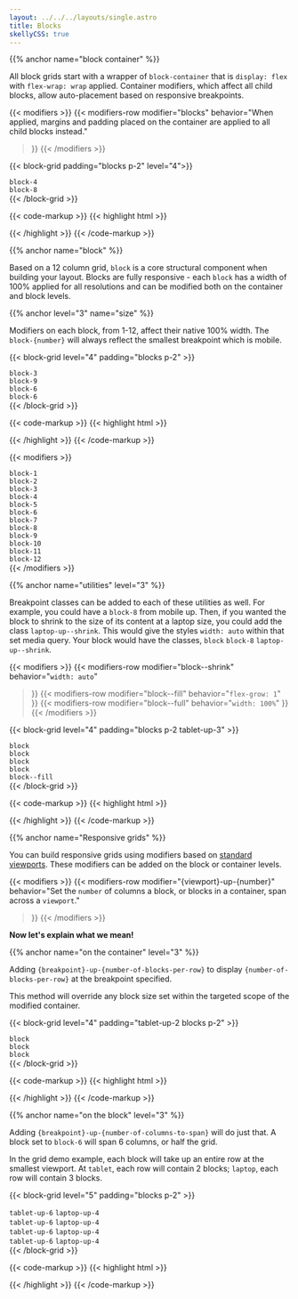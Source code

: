 ```yaml
---
layout: ../../../layouts/single.astro
title: Blocks
skellyCSS: true
---
```


{{% anchor name="block container" %}}

All block grids start with a wrapper of `block-container` that is `display: flex` with `flex-wrap: wrap` applied. Container modifiers, which affect all child blocks, allow auto-placement based on responsive breakpoints.

{{< modifiers >}}
{{< modifiers-row 
  modifier="blocks"
  behavior="When applied, margins and padding placed on the container are applied to all child blocks instead." 
>}}
{{< /modifiers >}}

{{< block-grid padding="blocks p-2" level="4">}}
  <div class="block block-4">
    <div class="card">
      <code>block-4</code>  
    </div>
  </div>
  <div class="block block-8">
    <div class="card">
      <code>block-8</code>
    </div>
  </div>
{{< /block-grid >}}

{{< code-markup >}}
{{< highlight html >}}
<div class="block-container blocks p-2">
  <div class="block block-4"></div>
  <div class="block block-8"></div>
</div>
{{< /highlight >}}
{{< /code-markup >}}

{{% anchor name="block" %}}

Based on a 12 column grid, `block` is a core structural component when building your layout. Blocks are fully responsive - each `block` has a width of 100% applied for all resolutions and can be modified both on the container and block levels.

{{% anchor level="3" name="size" %}}

Modifiers on each block, from 1-12, affect their native 100% width. The `block-{number}` will always reflect the smallest breakpoint which is mobile.

{{< block-grid level="4" padding="blocks p-2" >}}
  <div class="block block-3">
    <div class="card">
      <code>block-3</code>
    </div>
  </div>
  <div class="block block-9">
    <div class="card">
      <code>block-9</code>
    </div>
  </div>
  <div class="block block-6">
    <div class="card">
      <code>block-6</code>
    </div>
  </div>
  <div class="block block-6">
    <div class="card">
      <code>block-6</code>
    </div>
  </div>
{{< /block-grid >}}

{{< code-markup >}}
{{< highlight html >}}
<div class="block-container blocks p-2">
  <div class="block block-3"></div>
  <div class="block block-9"></div>
  <div class="block block-6"></div>
  <div class="block block-6"></div>
</div>
{{< /highlight >}}
{{< /code-markup >}}


{{< modifiers >}}
<!-- Do not use modifiers-row here to utilize the divs -->
<tr>
  <td data-label="Modifier"><code>block-1</code></td>
  <td data-label="Behavior"><div class="block-container w-100"><div class="block block-1"><div class="card background--lighter"></div></div></div></td>
</tr>
<tr>
  <td data-label="Modifier"><code>block-2</code></td>
  <td data-label="Behavior"><div class="block-container w-100"><div class="block block-2"><div class="card background--lighter"></div></div></div></td>
</tr>
<tr>
  <td data-label="Modifier"><code>block-3</code></td>
  <td data-label="Behavior"><div class="block-container w-100"><div class="block block-3"><div class="card background--lighter"></div></div></div></td>
</tr>
<tr>
  <td data-label="Modifier"><code>block-4</code></td>
  <td data-label="Behavior"><div class="block-container w-100"><div class="block block-4"><div class="card background--lighter"></div></div></div></td>
</tr>
<tr>
  <td data-label="Modifier"><code>block-5</code></td>
  <td data-label="Behavior"><div class="block-container w-100"><div class="block block-5"><div class="card background--lighter"></div></div></div></td>
</tr>
<tr>
  <td data-label="Modifier"><code>block-6</code></td>
  <td data-label="Behavior"><div class="block-container w-100"><div class="block block-6"><div class="card background--lighter"></div></div></div></td>
</tr>
<tr>
  <td data-label="Modifier"><code>block-7</code></td>
  <td data-label="Behavior"><div class="block-container w-100"><div class="block block-7"><div class="card background--lighter"></div></div></div></td>
</tr>
<tr>
  <td data-label="Modifier"><code>block-8</code></td>
  <td data-label="Behavior"><div class="block-container w-100"><div class="block block-8"><div class="card background--lighter"></div></div></div></td>
</tr>
<tr>
  <td data-label="Modifier"><code>block-9</code></td>
  <td data-label="Behavior"><div class="block-container w-100"><div class="block block-9"><div class="card background--lighter"></div></div></div></td>
</tr>
<tr>
  <td data-label="Modifier"><code>block-10</code></td>
  <td data-label="Behavior"><div class="block-container w-100"><div class="block block-10"><div class="card background--lighter"></div></div></div></td>
</tr>
<tr>
  <td data-label="Modifier"><code>block-11</code></td>
  <td data-label="Behavior"><div class="block-container w-100"><div class="block block-11"><div class="card background--lighter"></div></div></div></td>
</tr>
<tr>
  <td data-label="Modifier"><code>block-12</code></td>
  <td data-label="Behavior"><div class="block-container w-100"><div class="block block-12"><div class="card background--lighter"></div></div></div></td>
</tr>
{{< /modifiers >}}


{{% anchor name="utilities" level="3" %}}

Breakpoint classes can be added to each of these utilities as well. For example, you could have a `block-8` from mobile up. Then, if you wanted the block to shrink to the size of its content at a laptop size, you could add the class `laptop-up--shrink`. This would give the styles `width: auto` within that set media query. Your block would have the classes, `block` `block-8` `laptop-up--shrink`.


{{< modifiers >}}
{{< modifiers-row 
  modifier="block--shrink"
  behavior="`width: auto`" 
>}}
{{< modifiers-row 
  modifier="block--fill"
  behavior="`flex-grow: 1`" 
>}}
{{< modifiers-row 
  modifier="block--full"
  behavior="`width: 100%`" 
>}}
{{< /modifiers >}}

{{< block-grid level="4" padding="blocks p-2 tablet-up-3" >}}
  <div class="block">
    <div class="card">
      <code>block</code>
    </div>
  </div>
  <div class="block">
    <div class="card">
      <code>block</code>
    </div>
  </div>
  <div class="block">
    <div class="card">
      <code>block</code>
    </div>
  </div>
  <div class="block">
    <div class="card">
      <code>block</code>
    </div>
  </div>
  <div class="block block--fill">
    <div class="card">
      <code>block--fill</code>
    </div>
  </div>
{{< /block-grid >}}

{{< code-markup >}}
{{< highlight html >}}
<div class="block-container blocks p-3 tablet-up-2 laptop-up-3 desktop-up-4">
  <div class="block"></div>
  <div class="block"></div>
  <div class="block"></div>
  <div class="block"></div>
  <div class="block block--fill"></div>
</div>
{{< /highlight >}}
{{< /code-markup >}}

{{% anchor name="Responsive grids" %}}

You can build responsive grids using modifiers based on [standard viewports](/docs/concepts/breakpoints/). These modifiers can be added on the block or container levels.

{{< modifiers >}}
{{< modifiers-row 
  modifier="{viewport}-up-{number}"
  behavior="Set the `number` of columns a block, or blocks in a container, span across a `viewport`." 
>}}
{{< /modifiers >}}

**Now let's explain what we mean!**

{{% anchor name="on the container" level="3" %}}

Adding `{breakpoint}-up-{number-of-blocks-per-row}` to display `{number-of-blocks-per-row}` at the breakpoint specified.

This method will override any block size set within the targeted scope of the modified container.

{{< block-grid level="4" padding="tablet-up-2 blocks p-2" >}}
<div class="block">
  <div class="card">
    <code>block</code>
  </div>
</div>
<div class="block">
  <div class="card">
    <code>block</code>
  </div>
</div>
<div class="block">
  <div class="card">
    <code>block</code>
  </div>
</div>
{{< /block-grid >}}

{{< code-markup >}}
{{< highlight html >}}
<div class="block-container tablet-up-2">
  <div class="block"></div>
  <div class="block"></div>
  <div class="block"></div>
</div>
{{< /highlight >}}
{{< /code-markup >}}

{{% anchor name="on the block" level="3" %}}

Adding `{breakpoint}-up-{number-of-columns-to-span}` will do just that. A block set to `block-6` will span 6 columns, or half the grid. 

In the grid demo example, each block will take up an entire row at the smallest viewport. At `tablet`, each row will contain 2 blocks; `laptop`, each row will contain 3 blocks.

{{< block-grid level="5" padding="blocks p-2" >}}
  <div class="block tablet-up-6 laptop-up-4">
    <div class="card">
      <code>tablet-up-6</code>
      <code>laptop-up-4</code>
    </div>
  </div>
  <div class="block tablet-up-6 laptop-up-4">
    <div class="card">
      <code>tablet-up-6</code>
      <code>laptop-up-4</code>
    </div>
  </div>
  <div class="block tablet-up-6 laptop-up-4">
    <div class="card">
      <code>tablet-up-6</code>
      <code>laptop-up-4</code>
    </div>
  </div>
  <div class="block tablet-up-6 laptop-up-4">
    <div class="card">
      <code>tablet-up-6</code>
      <code>laptop-up-4</code>
    </div>
  </div>
{{< /block-grid >}}

{{< code-markup >}}
{{< highlight html >}}
<div class="block-container">
  <div class="block tablet-up-6 laptop-up-4"></div>
  <div class="block tablet-up-6 laptop-up-4"></div>
  <div class="block tablet-up-6 laptop-up-4"></div>
  <div class="block tablet-up-6 laptop-up-4"></div>
</div>
{{< /highlight >}}
{{< /code-markup >}}
